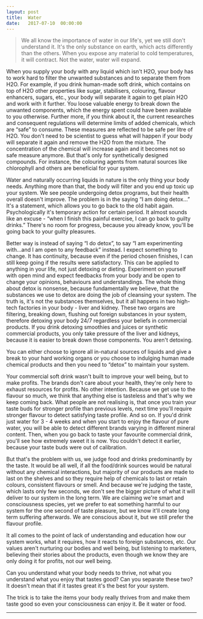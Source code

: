 ```yaml
---
layout: post
title:  Water
date:   2017-07-10  00:00:00
---
```

>We all know the importance of water in our life's, yet we still don't understand it. It's the only substance on earth, which acts differently than the others. When you expose any material to cold temperatures, it will contract. Not the water, water will expand.


When you supply your body with any liquid which isn't H2O, your body has to work hard to filter the unwanted substances and to separate them from H2O. For example, if you drink human-made soft drink, which contains on top of H2O other properties like sugar, stabilisers, colouring, flavour enhancers, sugars, etc., your body will separate it again to get plain H2O and work with it further. You loose valuable energy to break down the unwanted components, which the energy spent could have been available to you otherwise. Further more, if you think about it, the current researches and consequent regulations will determine limits of added chemicals, which are “safe” to consume. These measures are reflected to be safe per litre of H2O. You don't need to be scientist to guess what will happen if your body will separate it again and remove the H2O from the mixture. The concentration of the chemical will increase again and it becomes not so safe measure anymore. But that's only for synthetically designed compounds. For instance, the colouring agents from natural sources like chlorophyll and others are beneficial for your system.

Water and naturally occurring liquids in nature is the only thing your body needs. Anything more than that, the body will filter and you end up toxic up your system. We see people undergoing detox programs, but their health overall doesn't improve. The problem is in the saying “I am doing detox…” It's a statement, which allows you to go back to the old habit again. Psychologically it's temporary action for certain period. It almost sounds like an excuse - “when I finish this painful exercise, I can go back to guilty drinks.” There's no room for progress, because you already know, you'll be going back to your guilty pleasures.

Better way is instead of saying “I do detox”, to say “I am experimenting with…and I am open to any feedback” instead. I expect something to change. It has continuity, because even if the period chosen finishes, I can still keep going if the results were satisfactory. This can be applied to anything in your life, not just detoxing or dieting. Experiment on yourself with open mind and expect feedbacks from your body and be open to change your opinions, behaviours and understandings. The whole thing about detox is nonsense, because fundamentally we believe, that the substances we use to detox are doing the job of cleansing your system. The truth is, it's not the substances themselves, but it all happens in two high-tech factories in your body - liver and kidney. These two organs are filtering, breaking down, flushing out foreign substances in your system, therefore detoxing your body 24/7 regardless your beliefs in commercial products. If you drink detoxing smoothies and juices or synthetic commercial products, you only take pressure of the liver and kidneys, because it is easier to break down those components. You aren't detoxing.

You can either choose to ignore all in-natural sources of liquids and give a break to your hard working organs or you choose to indulging human made chemical products and then you need to “detox” to maintain your system.

Your commercial soft drink wasn't built to improve your well being, but to make profits. The brands don't care about your health, they're only here to exhaust resources for profits. No other intention. Because we get use to the flavour so much, we think that anything else is tasteless and that's why we keep coming back. What people are not realising is, that once you train your taste buds for stronger profile than previous levels, next time you'll require stronger flavour to detect satisfying taste profile. And so on. If you'd drink just water for 3 - 4 weeks and when you start to enjoy the flavour of pure water, you will be able to detect different brands varying in different mineral content. Then, when you go back to taste your favourite commercial drink, you'll see how extremely sweet it is now. You couldn't detect it earlier, because your taste buds were out of calibration.

But that's the problem with us, we judge food and drinks predominantly by the taste. It would be all well, if all the food/drink sources would be natural without any chemical interactions, but majority of our products are made to last on the shelves and so they require help of chemicals to last or retain colours, consistent flavours or smell. And because we're judging the taste, which lasts only few seconds, we don't see the bigger picture of what it will deliver to our system in the  long term. We are claiming we're smart and consciousness species, yet we prefer to eat something harmful to our system for the one second of taste pleasure, but we know it'll create long term suffering afterwards. We are conscious about it, but we still prefer the flavour profile.

It all comes to the point of lack of understanding and education how our system works, what it requires, how it reacts to foreign substances, etc. Our values aren't nurturing our bodies and well being, but listening to marketers, believing their stories about the products, even though we know they are only doing it for profits, not our well being.

Can you understand what your body needs to thrive, not what you understand what you enjoy that tastes good? Can you separate these two? It doesn't mean that if it tastes great it's the best for your system.

The trick is to take the items your body really thrives from and make them taste good so even your consciousness can enjoy it. Be it water or food.
____
